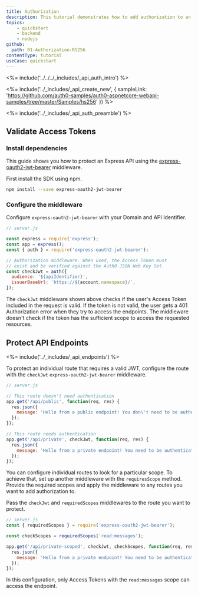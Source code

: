 ```yaml
---
title: Authorization
description: This tutorial demonstrates how to add authorization to an Express.js API.
topics:
    - quickstart
    - backend
    - nodejs
github:
  path: 01-Authorization-RS256
contentType: tutorial
useCase: quickstart
---
```


<%= include('../../../_includes/_api_auth_intro') %>

<%= include('../_includes/_api_create_new', { sampleLink: 'https://github.com/auth0-samples/auth0-aspnetcore-webapi-samples/tree/master/Samples/hs256' }) %>

<%= include('../_includes/_api_auth_preamble') %>

## Validate Access Tokens

### Install dependencies

This guide shows you how to protect an Express API using the [express-oauth2-jwt-bearer](https://github.com/auth0/node-oauth2-jwt-bearer/tree/main/packages/express-oauth2-jwt-bearer) middleware. 

First install the SDK using npm.

```bash
npm install --save express-oauth2-jwt-bearer
```
### Configure the middleware

Configure `express-oauth2-jwt-bearer` with your Domain and API Identifier.

```js
// server.js

const express = require('express');
const app = express();
const { auth } = require('express-oauth2-jwt-bearer');

// Authorization middleware. When used, the Access Token must
// exist and be verified against the Auth0 JSON Web Key Set.
const checkJwt = auth({
  audience: '${apiIdentifier}',
  issuerBaseUrl: `https://${account.namespace}/`,
});
```

The `checkJwt` middleware shown above checks if the user's Access Token included in the request is valid. If the token is not valid, the user gets a 401 Authorization error when they try to access the endpoints. The middleware doesn't check if the token has the sufficient scope to access the requested resources.

## Protect API Endpoints

<%= include('../_includes/_api_endpoints') %>

To protect an individual route that requires a valid JWT, configure the route with the `checkJwt` `express-oauth2-jwt-bearer` middleware.

```js
// server.js

// This route doesn't need authentication
app.get('/api/public', function(req, res) {
  res.json({
    message: 'Hello from a public endpoint! You don\'t need to be authenticated to see this.'
  });
});

// This route needs authentication
app.get('/api/private', checkJwt, function(req, res) {
  res.json({
    message: 'Hello from a private endpoint! You need to be authenticated to see this.'
  });
});
```

You can configure individual routes to look for a particular scope. To achieve that, set up another middleware with the `requiresScope` method. Provide the required scopes and apply the middleware to any routes you want to add authorization to. 

Pass the `checkJwt` and `requiredScopes` middlewares to the route you want to protect.

```js
// server.js
const { requiredScopes } = require('express-oauth2-jwt-bearer');

const checkScopes = requiredScopes('read:messages');

app.get('/api/private-scoped', checkJwt, checkScopes, function(req, res) {
  res.json({
    message: 'Hello from a private endpoint! You need to be authenticated and have a scope of read:messages to see this.'
  });
});
```

In this configuration, only Access Tokens with the `read:messages` scope can access the endpoint.
